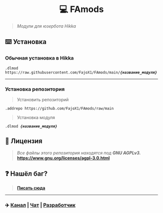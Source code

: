 <div align="center">

# 💻 FAmods

</div>

> <i>Модули для юзербота Hikka</i>

## ⌨️ Установка
### Обычная установка в Hikka
<pre><code>.dlmod https://raw.githubusercontent.com/FajoX1/FAmods/main/<b><i>{название_модуля}</i></b>.py</code></pre>
<hr>

### Установка репозитория
> Установить репозиторий
<pre><code>.addrepo https://github.com/FajoX1/FAmods/raw/main</code></pre>
> Установка модуля
<pre><code>.dlmod <b><i>{название_модуля}</i></b></code></pre>

## 📝 Лицензия
> <i>Все файлы этого репозитория находятся под <b>GNU AGPLv3.</b></i><br>
> <b>https://www.gnu.org/licenses/agpl-3.0.html</b>

## ❓ Нашёл баг?
> <b><a href="https://t.me/fajox">Писать сюда</a></b>

<hr>

### ✈️ <a href="https://t.me/famods">Канал</a> | <a href="https://t.me/FaModsChat">Чат</a> | <a href="https://t.me/fajox">Разработчик</a> 
